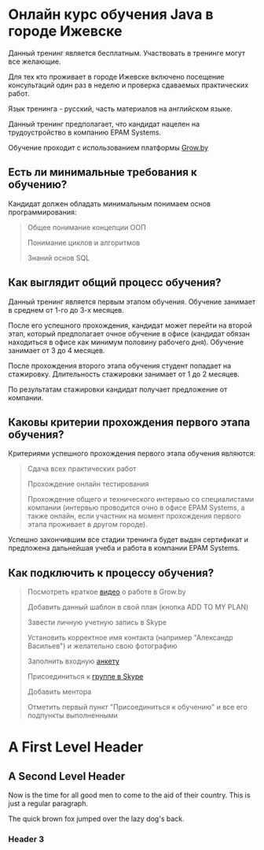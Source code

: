 Онлайн курс обучения Java в городе Ижевске
====================



Данный тренинг является бесплатным. Участвовать в тренинге могут все желающие.

Для тех кто проживает в городе Ижевске включено посещение консультаций один раз в неделю и проверка сдаваемых практических работ.

Язык тренинга - русский, часть материалов на английском языке.

Данный тренинг предполагает, что кандидат нацелен на трудоустройство в компанию EPAM Systems. 

Обучение проходит с использованием платформы [Grow.by](https://grow.by)


Есть ли минимальные требования к обучению?
---------------------
Кандидат должен обладать минимальным понимаем основ программирования:
>Общее понимание концепции ООП
>
>Понимание циклов и алгоритмов
>
>Знаний основ SQL


Как выглядит общий процесс обучения?
---------------------
Данный тренинг является первым этапом обучения. Обучение занимает в среднем от 1-го до 3-х месяцев.

После его успешного прохождения, кандидат может перейти на второй этап, который предполагает очное обучение в офисе (кандидат обязан находиться в офисе как минимум половину рабочего дня). Обучение занимает от 3 до 4 месяцев.

После прохождения второго этапа обучения студент попадает на стажировку. Длительность стажировки занимает от 1 до 2 месяцев.

По результатам стажировки кандидат получает предложение от компании. 



Каковы критерии прохождения первого этапа обучения?
---------------------
Критериями успешного прохождения первого этапа обучения являются:
>Сдача всех практических работ
>
>Прохождение онлайн тестирования
>
>Прохождение общего и технического интервью со специалистами компании (интервью проводится очно в офисе EPAM Systems, а также онлайн, если участник на момент прохождения первого этапа проживает в другом городе).

Успешно закончившим все стадии тренинга будет выдан сертификат и предложена дальнейшая учеба и работа в компании EPAM Systems.



Как подключить к процессу обучения?
---------------------
>Посмотреть краткое [видео](https://www.youtube.com/watch?v=9q3aOLZ_qII) о работе в Grow.by
>
>Добавить данный шаблон в свой план (кнопка ADD TO MY PLAN)
>
>Завести личную учетную запись в Skype
>
>Установить корректное имя контакта (например "Александр Васильев") и желательно свою фотографию
>
>Заполнить входную [анкету](https://forms.gle/YewSknjEYrQwdCeMA)
>
>Присоединиться к [группе в Skype](https://join.skype.com/oUPhgVkYZyHX)
>
>Добавить ментора
>
>Отметить первый пункт "Присоединиться к обучению" и все его подпункты выполненными

A First Level Header
====================

A Second Level Header
---------------------

Now is the time for all good men to come to
the aid of their country. This is just a
regular paragraph.

The quick brown fox jumped over the lazy
dog's back.

### Header 3


